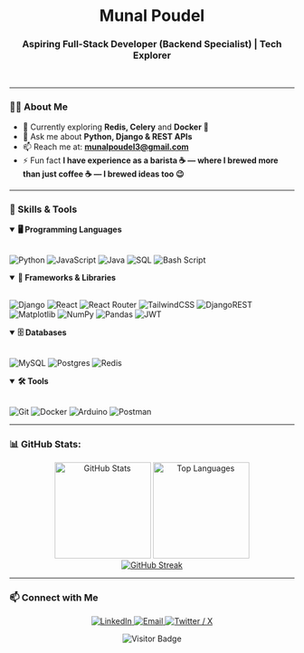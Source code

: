 <h1 align="center">Munal Poudel</h1>

<h3 align="center">Aspiring Full-Stack Developer (Backend Specialist) | Tech Explorer</h3><br>

---

### 👨‍💻 About Me

- 🌱 Currently exploring **Redis, Celery** and **Docker 🐳**
- 💬 Ask me about **Python, Django & REST APIs**
- 📫 Reach me at: **munalpoudel3@gmail.com**
- ⚡ Fun fact **I have experience as a barista ☕ — where I brewed more than just coffee ☕ — I brewed ideas too 😉**<br>

---

### 🧠 Skills & Tools

<details open>
<summary><b>🖥️ Programming Languages</b></summary>
<br> 
  
![Python](https://img.shields.io/badge/python-3670A0?style=for-the-badge&logo=python&logoColor=ffdd54)
![JavaScript](https://img.shields.io/badge/javascript-%23323330.svg?style=for-the-badge&logo=javascript&logoColor=%23F7DF1E) ![Java](https://img.shields.io/badge/java-%23ED8B00.svg?style=for-the-badge&logo=openjdk&logoColor=white) ![SQL](https://img.shields.io/badge/SQL-4479A1?style=for-the-badge&logo=mysql&logoColor=white) ![Bash Script](https://img.shields.io/badge/bash_script-%23121011.svg?style=for-the-badge&logo=gnu-bash&logoColor=white)
</details>

<details open>
<summary><b>🧱 Frameworks & Libraries</b></summary>
<br>
  
![Django](https://img.shields.io/badge/django-%23092E20.svg?style=for-the-badge&logo=django&logoColor=white) ![React](https://img.shields.io/badge/react-%2320232a.svg?style=for-the-badge&logo=react&logoColor=%2361DAFB) ![React Router](https://img.shields.io/badge/React_Router-CA4245?style=for-the-badge&logo=react-router&logoColor=white) ![TailwindCSS](https://img.shields.io/badge/tailwindcss-%2338B2AC.svg?style=for-the-badge&logo=tailwind-css&logoColor=white) ![DjangoREST](https://img.shields.io/badge/DJANGO-REST-ff1709?style=for-the-badge&logo=django&logoColor=white&color=ff1709&labelColor=gray) ![Matplotlib](https://img.shields.io/badge/Matplotlib-%23ffffff.svg?style=for-the-badge&logo=Matplotlib&logoColor=black) ![NumPy](https://img.shields.io/badge/numpy-%23013243.svg?style=for-the-badge&logo=numpy&logoColor=white) ![Pandas](https://img.shields.io/badge/pandas-%23150458.svg?style=for-the-badge&logo=pandas&logoColor=white) ![JWT](https://img.shields.io/badge/JWT-000000?style=for-the-badge&logo=JSON%20web%20tokens&logoColor=white)
</details>

<details open>
<summary><b>🗄️ Databases</b></summary>
<br>
  
![MySQL](https://img.shields.io/badge/mysql-4479A1.svg?style=for-the-badge&logo=mysql&logoColor=white) ![Postgres](https://img.shields.io/badge/postgres-%23316192.svg?style=for-the-badge&logo=postgresql&logoColor=white) ![Redis](https://img.shields.io/badge/redis-DC382D.svg?style=for-the-badge&logo=redis&logoColor=white)
</details>

<details open>
<summary><b>🛠️ Tools</b></summary>
<br>

![Git](https://img.shields.io/badge/git-%23F05033.svg?style=for-the-badge&logo=git&logoColor=white) ![Docker](https://img.shields.io/badge/docker-%230db7ed.svg?style=for-the-badge&logo=docker&logoColor=white) ![Arduino](https://img.shields.io/badge/-Arduino-00979D?style=for-the-badge&logo=Arduino&logoColor=white) ![Postman](https://img.shields.io/badge/Postman-FF6C37?style=for-the-badge&logo=postman&logoColor=white)
</details>

---

### 📊 GitHub Stats:
<div align="center">
  <img src="https://github-readme-stats.vercel.app/api?username=munal777&show_icons=true&theme=tokyonight&hide_border=true&count_private=true&bg_color=0D1117" alt="GitHub Stats" height="170">
  <img src="https://github-readme-stats.vercel.app/api/top-langs/?username=munal777&layout=compact&theme=tokyonight&hide_border=true&bg_color=0D1117" alt="Top Languages" height="170">
</div>

<div align="center">
  <a href="https://github.com/munal777">
    <img src="https://github-readme-streak-stats-phi-opal.vercel.app/?user=munal777&theme=tokyonight&hide_border=true&background=0D1117&ring=ff3860&fire=ff3860&currStreakLabel=ff3860" alt="GitHub Streak"/>
  </a>
</div>

---

### 📫 Connect with Me
<div align="center">
<p>
  <a href="https://linkedin.com/in/munal-poudel-7b8954249/">
    <img src="https://img.shields.io/badge/LinkedIn-0077B5?style=for-the-badge&logo=linkedin&logoColor=white"   alt="LinkedIn">
  </a>
  <a href="mailto:munalpoudel3@gmail.com">
    <img src="https://img.shields.io/badge/Email-D14836?style=for-the-badge&logo=gmail&logoColor=white" alt="Email">
  </a>
  <a href="https://x.com/munal_poudel">
      <img src="https://img.shields.io/badge/X-000000?style=for-the-badge&logo=twitter&logoColor=white" alt="Twitter / X">
  </a>
</p>
</div>

<p align="center">
  <img src="https://visitor-badge.laobi.icu/badge?page_id=RohanPoudel2024" alt="Visitor Badge" />
</p>


